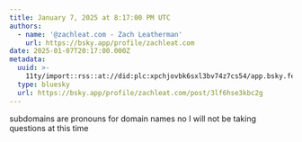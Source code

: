 ```yaml
---
title: January 7, 2025 at 8:17:00 PM UTC
authors:
  - name: '@zachleat.com - Zach Leatherman'
    url: https://bsky.app/profile/zachleat.com
date: 2025-01-07T20:17:00.000Z
metadata:
  uuid: >-
    11ty/import::rss::at://did:plc:xpchjovbk6sxl3bv74z7cs54/app.bsky.feed.post/3lf6hse3kbc2g
  type: bluesky
  url: https://bsky.app/profile/zachleat.com/post/3lf6hse3kbc2g
---
```

subdomains are pronouns for domain names no I will not be taking questions at this time